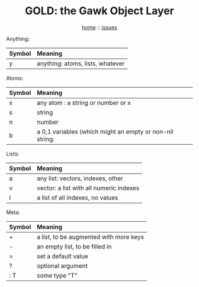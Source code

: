 <a name=top>
<h1 align=center>GOLD: the Gawk Object Layer</h1>
<p  align=center>
<a href="http://github.com/golden/one/master/blob/README.md#top">home</a> :: 
<a href="http://github.com/golden/issues">issues</a> 
</p>

Anything:

|Symbol| Meaning                                 |
|------|:-----------------------------------------|
| y    | anything: atoms, lists, whatever        |

Atoms:

|Symbol| Meaning                                 |
|------|:-----------------------------------------|
| x    | any atom : a string or number  or x     |
| s    | string                                  |
| n    | number                                  |
| b    | a 0,1 variables (which might an empty or non-nil string. |


Lists:

|Symbol| Meaning                                 |
|------|:-----------------------------------------|
| a    | any list: vectors, indexes, other       |
| v    | vector: a list with all numeric indexes |
| l    | a list of all indexes, no values        |

Meta:

|Symbol| Meaning                                 |
|------|:-----------------------------------------|
| +    | a list, to be augmented with more keys  |   
| -    | an empty list, to be filled in          |
| =    | set a default value                     |
| ?    | optional argument                       |
| : T  | some type "T"                           | 


